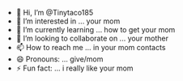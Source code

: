 - 👋 Hi, I’m @Tinytaco185
- 👀 I’m interested in ... your mom
- 🌱 I’m currently learning ... how to get your mom
- 💞️ I’m looking to collaborate on ... your mother
- 📫 How to reach me ... in your mom contacts
- 😄 Pronouns: ... give/mom
- ⚡ Fun fact: ... i really like your mom

<!---
Tinytaco185/Tinytaco185 is a ✨ special ✨ repository because its `README.md` (this file) appears on your GitHub profile.
You can click the Preview link to take a look at your changes.
--->
